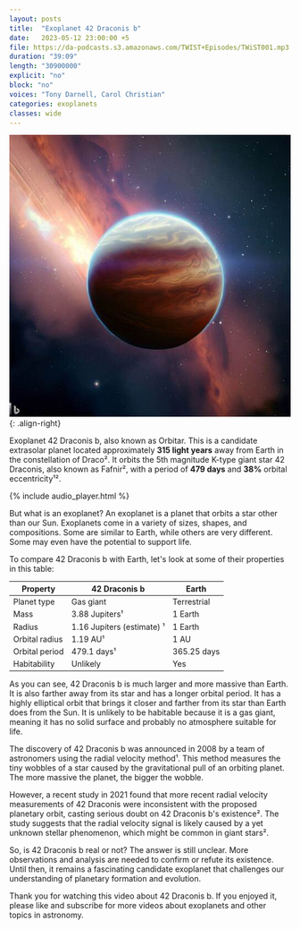 ```yaml
---
layout: posts
title:  "Exoplanet 42 Draconis b"
date:   2023-05-12 23:00:00 +5
file: https://da-podcasts.s3.amazonaws.com/TWIST+Episodes/TWiST001.mp3
duration: "39:09"
length: "30900000"
explicit: "no"
block: "no"
voices: "Tony Darnell, Carol Christian"
categories: exoplanets
classes: wide
---
```

![Exoplanet 42 Draconis b](/assets/images/42_Draconis_b_sml.jpeg){: .align-right}

Exoplanet 42 Draconis b, also known as Orbitar. This is a candidate extrasolar planet located approximately **315 light years** away from Earth in the constellation of Draco². It orbits the 5th magnitude K-type giant star 42 Draconis, also known as Fafnir², with a period of **479 days** and **38%** orbital eccentricity¹².

{% include audio_player.html %}

But what is an exoplanet? An exoplanet is a planet that orbits a star other than our Sun. Exoplanets come in a variety of sizes, shapes, and compositions. Some are similar to Earth, while others are very different. Some may even have the potential to support life.

To compare 42 Draconis b with Earth, let's look at some of their properties in this table:

| Property | 42 Draconis b | Earth |
| --- | --- | --- |
| Planet type | Gas giant | Terrestrial |
| Mass | 3.88 Jupiters¹ | 1 Earth |
| Radius | 1.16 Jupiters (estimate) ¹ | 1 Earth |
| Orbital radius | 1.19 AU¹ | 1 AU |
| Orbital period | 479.1 days¹ | 365.25 days |
| Habitability | Unlikely | Yes |

As you can see, 42 Draconis b is much larger and more massive than Earth. It is also farther away from its star and has a longer orbital period. It has a highly elliptical orbit that brings it closer and farther from its star than Earth does from the Sun. It is unlikely to be habitable because it is a gas giant, meaning it has no solid surface and probably no atmosphere suitable for life.

The discovery of 42 Draconis b was announced in 2008 by a team of astronomers using the radial velocity method¹. This method measures the tiny wobbles of a star caused by the gravitational pull of an orbiting planet. The more massive the planet, the bigger the wobble.

However, a recent study in 2021 found that more recent radial velocity measurements of 42 Draconis were inconsistent with the proposed planetary orbit, casting serious doubt on 42 Draconis b's existence². The study suggests that the radial velocity signal is likely caused by a yet unknown stellar phenomenon, which might be common in giant stars².

So, is 42 Draconis b real or not? The answer is still unclear. More observations and analysis are needed to confirm or refute its existence. Until then, it remains a fascinating candidate exoplanet that challenges our understanding of planetary formation and evolution.

Thank you for watching this video about 42 Draconis b. If you enjoyed it, please like and subscribe for more videos about exoplanets and other topics in astronomy.
